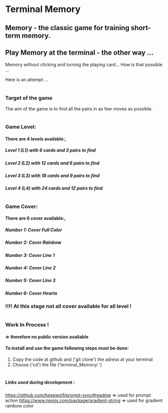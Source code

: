 # Terminal Memory
## Memory - the classic game for training short-term memory.
###
## Play Memory at the terminal - the other way ...
Memory without clicking and turning the playing card...
How is that possible ...

Here is an attempt ...

#
### Target of the game
The aim of the game is to find all the pairs in as few moves as possible.

#
### Game Level:
#### There are 4 levels available:,
##### Level 1 (L1) with 6 cards and 3 pairs to find
##### Level 2 (L2) with 12 cards and 6 pairs to find
##### Level 3 (L3) with 18 cards and 9 pairs to find
##### Level 4 (L4) with 24 cards and 12 pairs to find

#
### Game Cover:
#### There are 6 cover available:,
##### Number 1: Cover Full Color
##### Number 2: Cover Rainbow
##### Number 3: Cover Line 1
##### Number 4: Cover Line 2
##### Number 5: Cover Line 3
##### Number 6: Cover Hearts

### !!!! At this stage not all cover available for all level !

#
### Work In Process ! 
#### => therefore no public version available

#### To install and use the game following steps must be done:
1. Copy the code at github and ('git clone') the adress at your terminal
2. Choose ('cd') the file ('terminal_Memory/ ')



#
##### Links used during development :
https://github.com/heapwolf/prompt-sync#readme
=> used for prompt action
https://www.npmjs.com/package/gradient-string
=> used for gradient rainbow color

